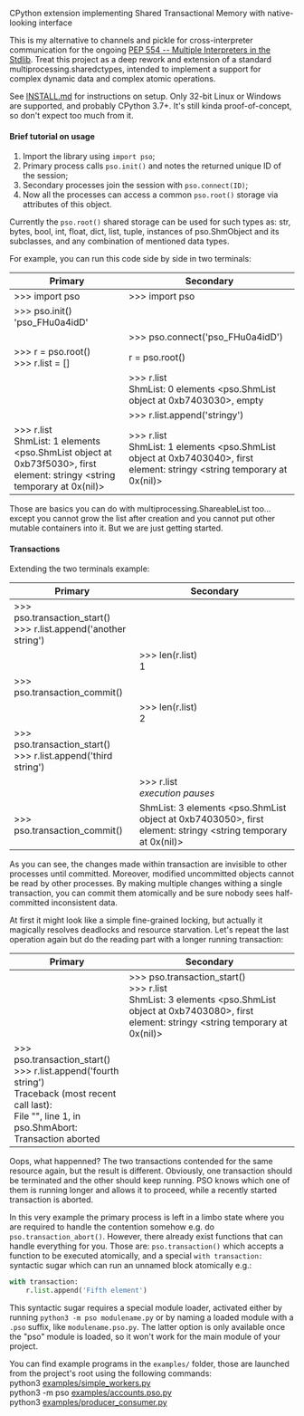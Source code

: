CPython extension implementing Shared Transactional Memory with native-looking interface

This is my alternative to channels and pickle for cross-interpreter communication for the ongoing [PEP 554 -- Multiple Interpreters in the Stdlib](https://www.python.org/dev/peps/pep-0554/). Treat this project as a deep rework and extension of a standard multiprocessing.sharedctypes, intended to implement a support for complex dynamic data and complex atomic operations.

See [INSTALL.md](INSTALL.md) for instructions on setup. Only 32-bit Linux or Windows are supported, and probably CPython 3.7+. It's still kinda proof-of-concept, so don't expect too much from it.

#### Brief tutorial on usage

1. Import the library using ```import pso```;
2. Primary process calls ```pso.init()``` and notes the returned unique ID of the session;
3. Secondary processes join the session with ```pso.connect(ID)```;
4. Now all the processes can access a common ```pso.root()``` storage via attributes of this object.

Currently the ```pso.root()``` shared storage can be used for such types as: str, bytes, bool, int, float, dict, list, tuple, instances of pso.ShmObject and its subclasses, and any combination of mentioned data types.

For example, you can run this code side by side in two terminals:

| Primary | Secondary |
|--|--|
| >>> import pso  | >>> import pso  |
| >>> pso.init()<br>'pso_FHu0a4idD'  |  |
|  | >>> pso.connect('pso_FHu0a4idD')  |
| >>> r = pso.root() <br> >>> r.list = [] | r = pso.root() |
|  | >>> r.list<br>ShmList: 0 elements <pso.ShmList object at 0xb7403030>, empty  |
|  | >>> r.list.append('stringy')  |
| >>> r.list<br>ShmList: 1 elements <pso.ShmList object at 0xb73f5030>, first element: stringy <string temporary at 0x(nil)> | >>> r.list<br>ShmList: 1 elements <pso.ShmList object at 0xb7403040>, first element: stringy <string temporary at 0x(nil)> |

Those are basics you can do with multiprocessing.ShareableList too... except you cannot grow the list after creation and you cannot put other mutable containers into it. But we are just getting started.

#### Transactions

Extending the two terminals example:

| Primary | Secondary |
|--|--|
| >>> pso.transaction_start()<br> >>> r.list.append('another string') |  |
|  | >>> len(r.list)<br>1 |
| >>> pso.transaction_commit() |  |
|  | >>> len(r.list)<br>2 |
| >>> pso.transaction_start()<br> >>> r.list.append('third string') |  |
|  | >>> r.list <br>*execution pauses* |
| >>> pso.transaction_commit() | ShmList: 3 elements <pso.ShmList object at 0xb7403050>, first element: stringy <string temporary at 0x(nil)> |

As you can see, the changes made within transaction are invisible to other processes until committed. Moreover, modified uncommitted objects cannot be read by other processes. By making multiple changes withing a single transaction, you can commit them atomically and be sure nobody sees half-committed inconsistent data.

At first it might look like a simple fine-grained locking, but actually it magically resolves deadlocks and resource starvation. Let's repeat the last operation again but do the reading part with a longer running transaction:

| Primary | Secondary |
|--|--|
|  | >>> pso.transaction_start() <br> >>> r.list <br> ShmList: 3 elements <pso.ShmList object at 0xb7403080>, first element: stringy <string temporary at 0x(nil)> |
| >>> pso.transaction_start()<br> >>> r.list.append('fourth string') <br> Traceback (most recent call last):<br>  File "<stdin>", line 1, in <module><br>pso.ShmAbort: Transaction aborted

Oops, what happenned? The two transactions contended for the same resource again, but the result is different. Obviously, one transaction should be terminated and the other should keep running. PSO knows which one of them is running longer and allows it to proceed, while a recently started transaction is aborted.

In this very example the primary process is left in a limbo state where you are required to handle the contention somehow e.g. do ```pso.transaction_abort()```. However, there already exist functions that can handle everything for you. Those are: ```pso.transaction()``` which accepts a function to be executed atomically, and a special ```with transaction:``` syntactic sugar which can run an unnamed block atomically e.g.:

```python
with transaction:
    r.list.append('Fifth element')
```

This syntactic sugar requires a special module loader, activated either by running ```python3 -m pso modulename.py``` or by naming a loaded module with a ```.pso``` suffix, like ```modulename.pso.py```. The latter option is only available once the "pso" module is loaded, so it won't work for the main module of your project.

You can find example programs in the ```examples/``` folder, those are launched from the project's root using the following commands:  
python3 [examples/simple_workers.py](examples/simple_workers.py)  
python3 -m pso [examples/accounts.pso.py](examples/accounts.pso.py)  
python3 [examples/producer_consumer.py](examples/producer_consumer.py)  